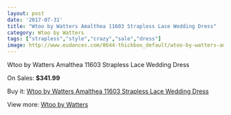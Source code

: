 ```yaml
---
layout: post
date: '2017-07-31'
title: "Wtoo by Watters Amalthea 11603 Strapless Lace Wedding Dress"
category: Wtoo by Watters
tags: ["strapless","style","crazy","sale","dress"]
image: http://www.eudances.com/8644-thickbox_default/wtoo-by-watters-amalthea-11603-strapless-lace-wedding-dress.jpg
---
```

Wtoo by Watters Amalthea 11603 Strapless Lace Wedding Dress

On Sales: **$341.99**
<a href="https://www.eudances.com/en/wtoo-by-watters/2927-wtoo-by-watters-amalthea-11603-strapless-lace-wedding-dress.html"><amp-img layout="responsive" width="600" height="600" src="//www.eudances.com/8644-thickbox_default/wtoo-by-watters-amalthea-11603-strapless-lace-wedding-dress.jpg" alt="Wtoo by Watters Amalthea 11603 Strapless Lace Wedding Dress 0" /></a>
<a href="https://www.eudances.com/en/wtoo-by-watters/2927-wtoo-by-watters-amalthea-11603-strapless-lace-wedding-dress.html"><amp-img layout="responsive" width="600" height="600" src="//www.eudances.com/8646-thickbox_default/wtoo-by-watters-amalthea-11603-strapless-lace-wedding-dress.jpg" alt="Wtoo by Watters Amalthea 11603 Strapless Lace Wedding Dress 1" /></a>
<a href="https://www.eudances.com/en/wtoo-by-watters/2927-wtoo-by-watters-amalthea-11603-strapless-lace-wedding-dress.html"><amp-img layout="responsive" width="600" height="600" src="//www.eudances.com/8645-thickbox_default/wtoo-by-watters-amalthea-11603-strapless-lace-wedding-dress.jpg" alt="Wtoo by Watters Amalthea 11603 Strapless Lace Wedding Dress 2" /></a>

Buy it: [Wtoo by Watters Amalthea 11603 Strapless Lace Wedding Dress](https://www.eudances.com/en/wtoo-by-watters/2927-wtoo-by-watters-amalthea-11603-strapless-lace-wedding-dress.html "Wtoo by Watters Amalthea 11603 Strapless Lace Wedding Dress")

View more: [Wtoo by Watters](https://www.eudances.com/en/49-wtoo-by-watters "Wtoo by Watters")